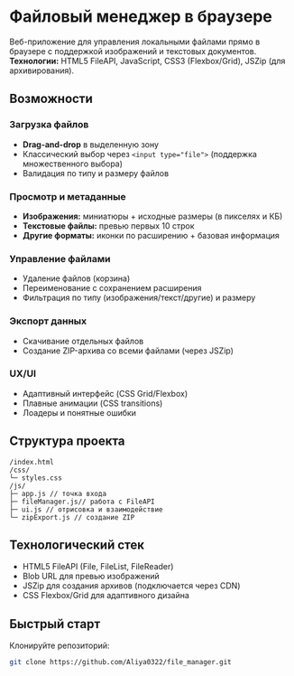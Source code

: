 # Файловый менеджер в браузере

Веб-приложение для управления локальными файлами прямо в браузере с поддержкой изображений и текстовых документов.  
**Технологии:** HTML5 FileAPI, JavaScript, CSS3 (Flexbox/Grid), JSZip (для архивирования).

## Возможности

### Загрузка файлов
- **Drag-and-drop** в выделенную зону
- Классический выбор через `<input type="file">` (поддержка множественного выбора)
- Валидация по типу и размеру файлов

### Просмотр и метаданные
- **Изображения:** миниатюры + исходные размеры (в пикселях и КБ)
- **Текстовые файлы:** превью первых 10 строк
- **Другие форматы:** иконки по расширению + базовая информация

### Управление файлами
- Удаление файлов (корзина)
- Переименование с сохранением расширения
- Фильтрация по типу (изображения/текст/другие) и размеру

### Экспорт данных
- Скачивание отдельных файлов
- Создание ZIP-архива со всеми файлами (через JSZip)

### UX/UI
- Адаптивный интерфейс (CSS Grid/Flexbox)
- Плавные анимации (CSS transitions)
- Лоадеры и понятные ошибки

## Структура проекта
```
/index.html
/css/
└─ styles.css
/js/
├─ app.js // точка входа
├─ fileManager.js// работа с FileAPI
├─ ui.js // отрисовка и взаимодействие
└─ zipExport.js // создание ZIP
```

## Технологический стек

- HTML5 FileAPI (File, FileList, FileReader)
- Blob URL для превью изображений
- JSZip для создания архивов (подключается через CDN)
- CSS Flexbox/Grid для адаптивного дизайна

## Быстрый старт
Клонируйте репозиторий:
```bash
git clone https://github.com/Aliya0322/file_manager.git
```
